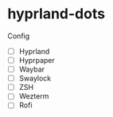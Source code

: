 # hyprland-dots
Config

- [ ] Hyprland
- [ ] Hyprpaper
- [ ] Waybar
- [ ] Swaylock
- [ ] ZSH
- [ ] Wezterm
- [ ] Rofi
